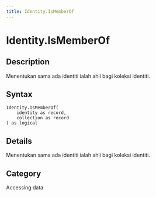 ```yaml
---
title: Identity.IsMemberOf
---
```


# Identity.IsMemberOf


## Description

Menentukan sama ada identiti ialah ahli bagi koleksi identiti.


## Syntax

```powerquery
Identity.IsMemberOf(
    identity as record,
    collection as record
) as logical
```


## Details

Menentukan sama ada identiti ialah ahli bagi koleksi identiti.



## Category
Accessing data
